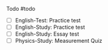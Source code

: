 Todo
#todo
- [ ] English-Test: Practice test
- [ ] English-Study: Practice test
- [ ] English-Study: Essay test
- [ ] Physics-Study: Measurement Quiz
